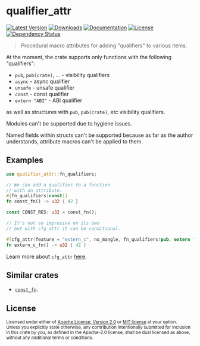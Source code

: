 # qualifier_attr

[![Latest Version](https://img.shields.io/crates/v/qualifier_attr.svg)][`qualifier_attr`]
[![Downloads](https://img.shields.io/crates/d/qualifier_attr.svg)][`qualifier_attr`]
[![Documentation](https://docs.rs/qualifier_attr/badge.svg)][`qualifier_attr`/docs]
[![License](https://img.shields.io/crates/l/qualifier_attr.svg)][`qualifier_attr`/license]
[![Dependency Status](https://deps.rs/repo/github/JohnScience/qualifier_attr/status.svg)][`qualifier_attr`/dep_status]

> Procedural macro attributes for adding "qualifiers" to various items.

At the moment, the crate supports only functions with the following "qualifiers":

* `pub`, `pub(crate)`, ... - visibility qualifiers
* `async` - async qualifier
* `unsafe` - unsafe qualifier
* `const` - const qualifier
* `extern "ABI"` - ABI qualifier

as well as structures  with `pub`, `pub(crate)`, etc visibility qualifiers.

Modules can't be supported due to hygiene issues.

Named fields within structs can't be supported because as far as the author understands, attribute macros can't be applied to them.

## Examples

```rust
use qualifier_attr::fn_qualifiers;

// We can add a qualifier to a function
// with an attribute.
#[fn_qualifiers(const)]
fn const_fn() -> u32 { 42 }

const CONST_RES: u32 = const_fn();

// It's not so impresive on its own
// but with cfg_attr it can be conditional.

#[cfg_attr(feature = "extern_c", no_mangle, fn_qualifiers(pub, extern "C"))]
fn extern_c_fn() -> u32 { 42 }
```

Learn more about `cfg_attr` [here](https://doc.rust-lang.org/reference/conditional-compilation.html#the-cfg_attr-attribute).

## Similar crates

* [`const_fn`](https://crates.io/crates/const_fn).

## License

<sup>
Licensed under either of <a href="LICENSE-APACHE">Apache License, Version
2.0</a> or <a href="LICENSE-MIT">MIT license</a> at your option.
</sup>

<br>

<sub>
Unless you explicitly state otherwise, any contribution intentionally submitted
for inclusion in this crate by you, as defined in the Apache-2.0 license, shall
be dual licensed as above, without any additional terms or conditions.
</sub>

[`qualifier_attr`]: https://crates.io/crates/qualifier_attr
[`qualifier_attr`/docs]: https://docs.rs/qualifier_attr
[`qualifier_attr`/license]: https://github.com/JohnScience/qualifier_attr#license
[`qualifier_attr`/dep_status]: https://deps.rs/repo/github/JohnScience/qualifier_attr
